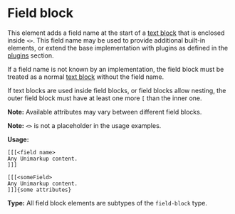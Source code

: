 # Field block

This element adds a field name at the start of a [text block](/markup/blocks/enclosed/text-block.md) that is enclosed inside `<>`.
This field name may be used to provide additional built-in elements, or extend the base implementation with plugins as defined in the [plugins](/addons/plugins/README.md) section.

If a field name is not known by an implementation, the field block
must be treated as a normal [text block](/markup/blocks/enclosed/text-block.md) without the field name.

If text blocks are used inside field blocks, or field blocks allow nesting, the outer field block must have at least one more `[` than the inner one.

**Note:** Available attributes may vary between different field blocks.

**Note:** `<>` is not a placeholder in the usage examples.

**Usage:**

```
[[[<field name>
Any Unimarkup content.
]]]

[[[<someField>
Any Unimarkup content.
]]]{some attributes}
```

**Type:** All field block elements are subtypes of the `field-block` type.

